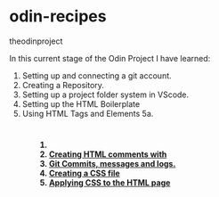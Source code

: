 # odin-recipes
theodinproject 

In this current stage of the Odin Project I have learned:
1. Setting up and connecting a git account.
2. Creating a Repository.
3. Setting up a project folder system in VScode.
4. Setting up the HTML Boilerplate
5. Using HTML Tags and Elements
    5a. <Head> <br> <body> <p> <h1> <h2> <h3 ><h4> <b> <ul> <ol> <li> <a href="">
6. Creating HTML comments with <!-- -->
7. Git Commits, messages and logs.
8. Creating a CSS file
9. Applying CSS to the HTML page


